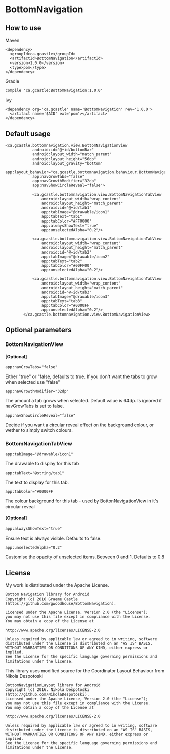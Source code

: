 # BottomNavigation

## How to use

Maven

```
<dependency>
  <groupId>ca.gcastle</groupId>
  <artifactId>BottomNavigation</artifactId>
  <version>1.0.0</version>
  <type>pom</type>
</dependency>
```

Gradle

```
compile 'ca.gcastle:BottomNavigation:1.0.0'
```

Ivy

```
<dependency org='ca.gcastle' name='BottomNavigation' rev='1.0.0'>
  <artifact name='$AID' ext='pom'></artifact>
</dependency>
```

## Default usage
```
<ca.gcastle.bottomnavigation.view.BottomNavigationView
            android:id="@+id/bottomBar"
            android:layout_width="match_parent"
            android:layout_height="56dp"
            android:layout_gravity="bottom"
            app:layout_behavior="ca.gcastle.bottomnavigation.behaviour.BottomNavigationBehavior"
            app:navGrowTabs="false"
            app:navGrowthModifier="32dp"
            app:navShowCircleReveal="false">

            <ca.gcastle.bottomnavigation.view.BottomNavigationTabView
                android:layout_width="wrap_content"
                android:layout_height="match_parent"
                android:id="@+id/tab1"
                app:tabImage="@drawable/icon1"
                app:tabText="tab1"
                app:tabColor="#FF0000"
                app:alwaysShowText="true"
                app:unselectedAlpha="0.2"/>

            <ca.gcastle.bottomnavigation.view.BottomNavigationTabView
                android:layout_width="wrap_content"
                android:layout_height="match_parent"
                android:id="@+id/tab2"
                app:tabImage="@drawable/icon2"
                app:tabText="tab2"
                app:tabColor="#00FF00"
                app:unselectedAlpha="0.2"/>

            <ca.gcastle.bottomnavigation.view.BottomNavigationTabView
                android:layout_width="wrap_content"
                android:layout_height="match_parent"
                android:id="@+id/tab3"
                app:tabImage="@drawable/icon3"
                app:tabText="tab3"
                app:tabColor="#0000FF
                app:unselectedAlpha="0.2"/>
        </ca.gcastle.bottomnavigation.view.BottomNavigationView>
```

## Optional parameters

### BottomNavigationView

#### [Optional]
`app:navGrowTabs="false"`

Either "true" or "false, defaults to true. If you don't want the tabs to grow when selected use "false"

`app:navGrowthModifier="32dp"`

The amount a tab grows when selected. Default value is 64dp. Is ignored if navGrowTabs is set to false.

`app:navShowCircleReveal="false"`

Decide if you want a circular reveal effect on the background colour, or wether to simply switch colours.

### BottomNavigationTabView

`app:tabImage="@drawable/icon1"`

The drawable to display for this tab

`app:tabText="@string/tab1"`

The text to display for this tab.

`app:tabColor="#0000FF`

The colour background for this tab - used by BottonNavigationView in it's circular reveal

#### [Optional]

`app:alwaysShowText="true"`

Ensure text is always visible. Defaults to false.

`app:unselectedAlpha="0.2"`

Customise the opacity of unselected items. Between 0 and 1. Defaults to 0.8

## License

My work is distributed under the Apache License.

```
Bottom Navigation library for Android
Copyright (c) 2016 Graeme Castle (https://github.com/gwoodhouse/BottomNavigation).

Licensed under the Apache License, Version 2.0 (the "License");
you may not use this file except in compliance with the License.
You may obtain a copy of the License at

http://www.apache.org/licenses/LICENSE-2.0

Unless required by applicable law or agreed to in writing, software
distributed under the License is distributed on an "AS IS" BASIS,
WITHOUT WARRANTIES OR CONDITIONS OF ANY KIND, either express or implied.
See the License for the specific language governing permissions and
limitations under the License.
```

This library uses modified source for the Coordinator Layout Behaviour from Nikola Despotoski

```
BottomNavigationLayout library for Android
Copyright (c) 2016. Nikola Despotoski (http://github.com/NikolaDespotoski).
Licensed under the Apache License, Version 2.0 (the "License");
you may not use this file except in compliance with the License.
You may obtain a copy of the License at

http://www.apache.org/licenses/LICENSE-2.0

Unless required by applicable law or agreed to in writing, software
distributed under the License is distributed on an "AS IS" BASIS,
WITHOUT WARRANTIES OR CONDITIONS OF ANY KIND, either express or implied.
See the License for the specific language governing permissions and
limitations under the License.
```